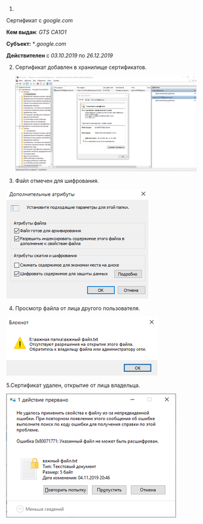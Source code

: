 1. 

Сертификат с *google.com*

**Кем выдан**: *GTS CA1O1*

**Субъект:**  **.google.com*

**Действителен** с *03.10.2019* по *26.12.2019*

2. Сертификат добавлен в хранилище сертификатов.

   ![](./files/pic3.png)

3. Файл отмечен для шифрования.

![](./files/pic4.png)

4. Просмотр файла от лица другого пользователя.

![](./files/pic1.png)

5.Сертификат удален, открытие от лица владельца.

![](./files/pic2.png)

